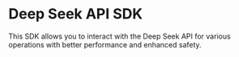 # Deep Seek API SDK

This SDK allows you to interact with the Deep Seek API for various operations with better performance and enhanced safety. 

